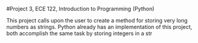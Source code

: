 #Project 3, ECE 122, Introduction to Programming (Python)

This project calls upon the user to create a method for storing very long numbers as strings. Python already has an implementation of this project, both accomplish the same task by storing integers in a str

